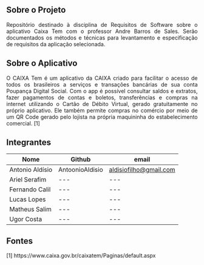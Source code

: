 ## Sobre o Projeto
<p align="justify"> Repositório destinado à disciplina de Requisitos de Software sobre o aplicativo Caixa Tem com o professor Andre Barros de Sales.
 Serão documentados os métodos e técnicas para levantamento e especificação de requisitos da aplicação selecionada.</p>

## Sobre o Aplicativo 
<p align = "justify"> O CAIXA Tem é um aplicativo da CAIXA criado para facilitar o acesso de todos os brasileiros a serviços e transações bancárias de sua conta Poupança Digital Social.
Com o app é possível consultar saldos e extratos, fazer pagamentos de contas e boletos, transferências e compras na internet utilizando o Cartão de Débito Virtual, gerado gratuitamente no próprio aplicativo. 
Ele também permite compras no comércio por meio de um QR Code gerado pelo lojista na própria maquininha do estabelecimento comercial. [1] </p>

## Integrantes 

| Nome | Github | email |
| ---  | ---    | --- |
|Antonio Aldísio | AntoonioAldisio | aldisiofilho@gmail.com |
|Ariel Serafim | --- | --- | 
|Fernando Calil |  --- | --- | 
|Lucas Lopes |  --- | --- | 
|Matheus Salim | --- | --- |
|Ugor Costa| --- | --- |



## Fontes
<p align = "justify"> [1] https://www.caixa.gov.br/caixatem/Paginas/default.aspx </p>
